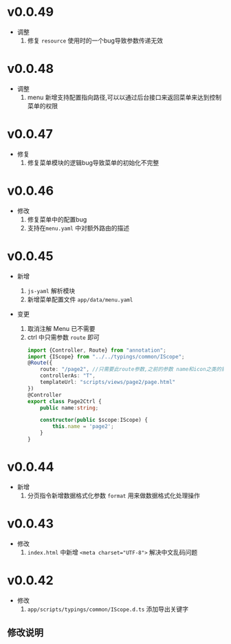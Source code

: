 # v0.0.49
- 调整
    1. 修复 `resource` 使用时的一个bug导致参数传递无效

# v0.0.48
- 调整
    1. menu 新增支持配置指向路径,可以以通过后台接口来返回菜单来达到控制菜单的权限

# v0.0.47
- 修复
    1. 修复菜单模块的逻辑bug导致菜单的初始化不完整

# v0.0.46
- 修改
    1. 修复菜单中的配置bug
    2. 支持在`menu.yaml` 中对额外路由的描述

# v0.0.45
- 新增
    1. `js-yaml` 解析模块
    2. 新增菜单配置文件 `app/data/menu.yaml`
    
- 变更
    1. 取消注解 Menu 已不需要
    2. ctrl 中只需参数 `route` 即可
       ```ts
       import {Controller, Route} from "annotation";
       import {IScope} from "../../typings/common/IScope";
       @Route({
           route: "/page2", //只需要此route参数,之前的参数 name和icon之类的需写在配置文件[menu.yaml]中
           controllerAs: "T",
           templateUrl: "scripts/views/page2/page.html"
       })
       @Controller
       export class Page2Ctrl {
           public name:string;
       
           constructor(public $scope:IScope) {
               this.name = 'page2';
           }
       }
       ```

# v0.0.44
- 新增
    1. 分页指令新增数据格式化参数 `format` 用来做数据格式化处理操作

# v0.0.43
- 修改
    1. `index.html` 中新增 `<meta charset="UTF-8">` 解决中文乱码问题

# v0.0.42
- 修改
    1. `app/scripts/typings/common/IScope.d.ts` 添加导出关键字

## 修改说明